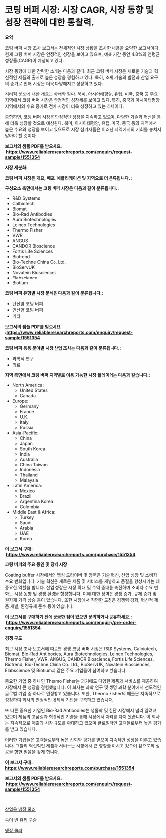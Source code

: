 <p><h1>코팅 버퍼 시장: 시장 CAGR, 시장 동향 및 성장 전략에 대한 통찰력.</h1></p><p><strong>요약</strong></p>
<p><p>코팅 버퍼 시장 조사 보고서는 전체적인 시장 상황을 조사한 내용을 요약한 보고서이다. 현재 코팅 버퍼 시장은 안정적인 성장을 보이고 있으며, 예측 기간 동안 4.8%의 연평균 성장률(CAGR)이 예상되고 있다.</p><p>시장 동향에 대한 간략한 소개는 다음과 같다. 최근 코팅 버퍼 시장은 새로운 기술과 혁신적인 제품의 출시로 높은 성장을 경험하고 있다. 특히, 소재 기술의 발전과 산업 요구의 증가로 인해 시장은 더욱 다양해지고 성장하고 있다.</p><p>지리적 분포에 대한 개요는 아래와 같다. 북미, 아시아태평양, 유럽, 미국, 중국 등 주요 지역에서 코팅 버퍼 시장은 안정적인 성장세를 보이고 있다. 특히, 중국과 아시아태평양 지역에서의 수요 증가로 전체 시장이 더욱 성장하고 있는 추세이다.</p><p>종합하면, 코팅 버퍼 시장은 안정적인 성장을 지속하고 있으며, 다양한 기술과 혁신을 통해 더욱 성장할 것으로 예상된다. 북미, 아시아태평양, 유럽, 미국, 중국 등의 지역에서 높은 수요와 성장을 보이고 있으므로 시장 참가자들은 이러한 지역에서의 기회를 놓치지 말아야 할 것이다.</p></p>
<p><strong>보고서의 샘플 PDF를 받으세요: &nbsp;<a href="https://www.reliableresearchreports.com/enquiry/request-sample/1551354">https://www.reliableresearchreports.com/enquiry/request-sample/1551354</a></strong></p>
<p><strong>시장 세분화:</strong></p>
<p><strong> 코팅 버퍼 시장은 개요, 배포, 애플리케이션 및 지역으로 더 분류됩니다. :</strong></p>
<p><strong>구성요소 측면에서는 코팅 버퍼 시장은 다음과 같이 분류됩니다.:</strong></p>
<p><ul><li>R&D Systems</li><li>Calbiotech</li><li>Biomat</li><li>Bio-Rad Antibodies</li><li>Aura Biotechnologies</li><li>Leinco Technologies</li><li>Thermo Fisher</li><li>VWR</li><li>ANGUS</li><li>CANDOR Bioscience</li><li>Fortis Life Sciences</li><li>Biotrend</li><li>Bio-Techne China Co. Ltd.</li><li>BioServUK</li><li>Novatein Biosciences</li><li>Elabscience</li><li>Biotium</li></ul></p>
<p><strong> 코팅 버퍼 유형별 시장 분석은 다음과 같이 분류됩니다.:</strong></p>
<p><ul><li>탄산염 코팅 버퍼</li><li>인산염 코팅 버퍼</li><li>기타</li></ul></p>
<p><strong>보고서의 샘플 PDF를 받으세요 :<a href="https://www.reliableresearchreports.com/enquiry/request-sample/1551354">https://www.reliableresearchreports.com/enquiry/request-sample/1551354</a></strong></p>
<p><strong> 코팅 버퍼 응용 분야별 시장 산업 조사는 다음과 같이 분류됩니다.:</strong></p>
<p><ul><li>과학적 연구</li><li>의료</li></ul></p>
<p><strong>지역 측면에서 코팅 버퍼 지역별로 이용 가능한 시장 플레이어는 다음과 같습니다.:</strong></p>
<p><ul>
    <li>
        North America:
        <ul>
            <li>United States</li>
            <li>Canada</li>
        </ul>
    </li>
    <li>
        Europe:
        <ul>
            <li>Germany</li>
            <li>France</li>
            <li>U.K.</li>
            <li>Italy</li>
            <li>Russia</li>
        </ul>
    </li>
    <li>
        Asia-Pacific:
        <ul>
            <li>China</li>
            <li>Japan</li>
            <li>South Korea</li>
            <li>India</li>
            <li>Australia</li>
            <li>China Taiwan</li>
            <li>Indonesia</li>
            <li>Thailand</li>
            <li>Malaysia</li>
        </ul>
    </li>
    <li>
        Latin America:
        <ul>
            <li>Mexico</li>
            <li>Brazil</li>
            <li>Argentina Korea</li>
            <li>Colombia</li>
        </ul>
    </li>
    <li>
        Middle East & Africa:
        <ul>
            <li>Turkey</li>
            <li>Saudi</li>
            <li>Arabia</li>
            <li>UAE</li>
            <li>Korea</li>
        </ul>
    </li>
    </ul></p>
<p><strong>이 보고서 구매: &nbsp;<a href="https://www.reliableresearchreports.com/purchase/1551354">https://www.reliableresearchreports.com/purchase/1551354</a></strong></p>
<p><strong>코팅 버퍼의 주요 동인 및 장벽 시장</strong></p>
<p><p>Coating buffer 시장에서의 핵심 드라이버 및 장벽은 기술 혁신, 산업 성장 및 소비자 수요 변화입니다. 기술 혁신은 새로운 제품 및 서비스를 개발하고 품질을 향상시키는 데 중요한 역할을 합니다. 산업 성장은 시장 확대 및 수익 증대를 촉진하며 소비자 수요 변화는 시장 동향 및 경쟁 환경을 형성합니다. 이에 대한 장벽은 경쟁 증가, 규제 증가 및 원자재 가격 상승 등이 있습니다. 또한 시장에서 직면한 도전은 경쟁력 강화, 혁신적 제품 개발, 환경규제 준수 등이 있습니다.</p></p>
<p><strong>이 보고서를 구매하기 전에 궁금한 점이 있으면 문의하거나 공유하세요.: &nbsp;<a href="https://www.reliableresearchreports.com/enquiry/pre-order-enquiry/1551354">https://www.reliableresearchreports.com/enquiry/pre-order-enquiry/1551354</a></strong></p>
<p><strong>경쟁 구도</strong></p>
<p><p>최근 시장 조사 보고서에 따르면 경쟁 코팅 버퍼 시장은 R&D Systems, Calbiotech, Biomat, Bio-Rad Antibodies, Aura Biotechnologies, Leinco Technologies, Thermo Fisher, VWR, ANGUS, CANDOR Bioscience, Fortis Life Sciences, Biotrend, Bio-Techne China Co. Ltd., BioServUK, Novatein Biosciences, Elabscience 및 Biotium과 같은 주요 기업들이 참여하고 있습니다. </p><p>중요한 기업 중 하나인 Thermo Fisher는 과거에도 다양한 제품과 서비스를 제공하여 시장에서 큰 성장을 경험했습니다. 이 회사는 과학 연구 및 생명 과학 분야에서 선도적인 글로벌 기업 중 하나로 인정받고 있습니다. 또한, Thermo Fisher의 매출은 지속적으로 성장하여 회사의 안정적인 경제적 기반을 구축하고 있습니다.</p><p>또 다른 중요한 기업인 Bio-Rad Antibodies는 생물학 및 진단 시장에서 널리 알려져 있으며 제품의 고품질과 혁신적인 기술을 통해 시장에서 자리를 다져 왔습니다. 이 회사는 지속적으로 매출과 시장 규모를 확대하고 있으며 글로벌적인 고객들로부터 높은 평가를 받고 있습니다.</p><p>이러한 기업들은 고객들로부터 높은 신뢰와 평가를 받으며 지속적인 성장을 이루고 있습니다. 그들의 혁신적인 제품과 서비스는 시장에서 큰 영향을 미치고 있으며 앞으로의 성공을 향한 믿음을 갖게 합니다.</p></p>
<p><strong>이 보고서 구매: &nbsp; <a href="https://www.reliableresearchreports.com/purchase/1551354">https://www.reliableresearchreports.com/purchase/1551354</a></strong></p>
<p><strong>보고서의 샘플 PDF를 받으세요: &nbsp;<a href="https://www.reliableresearchreports.com/enquiry/request-sample/1551354">https://www.reliableresearchreports.com/enquiry/request-sample/1551354</a></strong><strong></strong></p>
<p>&nbsp;</p>
<p><p><a href="https://github.com/vsn7qpua81q/Market-Research-Report-List-1/blob/main/13791046812.md">상업용 냉장 쿨러</a></p><p><a href="https://github.com/sammyUltyylrich9067856/Market-Research-Report-List-1/blob/main/53784566810.md">속이 빈 유리 구슬</a></p><p><a href="https://github.com/trmesnao7959541/Market-Research-Report-List-1/blob/main/74644286811.md">냉장 쿨러</a></p></p>